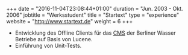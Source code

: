 +++
date = "2016-11-04T23:08:44+01:00"
duration = "Jun. 2003 - Okt. 2006"
jobtitle = "Werksstudent"
title = "Startext"
type = "experience"
website = "http://www.startext.de"
weight = 6
+++
* Entwicklung des Offline Clients f&uuml;r das
  <a href="http://www.startext.de/projekte/cms/cms ">CMS</a> der Berliner Wasser Betriebe auf Basis von Lucene.
* Einf&uuml;hrung von Unit-Tests.
